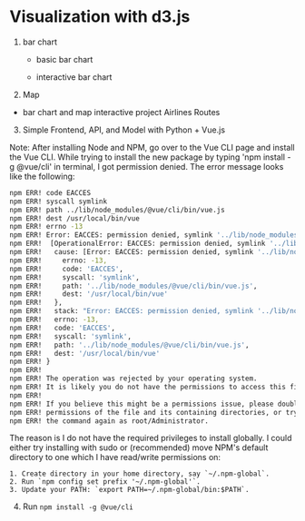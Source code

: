 # Visualization with d3.js

1. bar chart
   - basic bar chart

   - interactive bar chart

2. Map 
  - bar chart and map interactive project Airlines Routes

3. Simple Frontend, API, and Model with Python + Vue.js

Note: After installing Node and NPM, go over to the Vue CLI page and install the Vue CLI. While trying to install the new package by typing 'npm install -g @vue/cli' in terminal, I got permission denied. The error message looks like the following:

```bash
npm ERR! code EACCES
npm ERR! syscall symlink
npm ERR! path ../lib/node_modules/@vue/cli/bin/vue.js
npm ERR! dest /usr/local/bin/vue
npm ERR! errno -13
npm ERR! Error: EACCES: permission denied, symlink '../lib/node_modules/@vue/cli/bin/vue.js' -> '/usr/local/bin/vue'
npm ERR!  [OperationalError: EACCES: permission denied, symlink '../lib/node_modules/@vue/cli/bin/vue.js' -> '/usr/local/bin/vue'] {
npm ERR!   cause: [Error: EACCES: permission denied, symlink '../lib/node_modules/@vue/cli/bin/vue.js' -> '/usr/local/bin/vue'] {
npm ERR!     errno: -13,
npm ERR!     code: 'EACCES',
npm ERR!     syscall: 'symlink',
npm ERR!     path: '../lib/node_modules/@vue/cli/bin/vue.js',
npm ERR!     dest: '/usr/local/bin/vue'
npm ERR!   },
npm ERR!   stack: "Error: EACCES: permission denied, symlink '../lib/node_modules/@vue/cli/bin/vue.js' -> '/usr/local/bin/vue'",
npm ERR!   errno: -13,
npm ERR!   code: 'EACCES',
npm ERR!   syscall: 'symlink',
npm ERR!   path: '../lib/node_modules/@vue/cli/bin/vue.js',
npm ERR!   dest: '/usr/local/bin/vue'
npm ERR! }
npm ERR! 
npm ERR! The operation was rejected by your operating system.
npm ERR! It is likely you do not have the permissions to access this file as the current user
npm ERR! 
npm ERR! If you believe this might be a permissions issue, please double-check the
npm ERR! permissions of the file and its containing directories, or try running
npm ERR! the command again as root/Administrator.
```

The reason is I do not have the required privileges to install globally. I could either try installing with sudo or (recommended) move NPM\'s default directory to one which I have read/write permissions on:

	1. Create directory in your home directory, say `~/.npm-global`.
	2. Run `npm config set prefix '~/.npm-global'`.
	3. Update your PATH: `export PATH=~/.npm-global/bin:$PATH`.
  4. Run `npm install -g @vue/cli`



